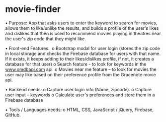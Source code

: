 # movie-finder

• Purpose: App that asks users to enter the keyword to search for movies, allows them to like/unlike the results, and builds a profile of the user's likes and dislikes that then is used to recommend movies playing in theatres near the user's zip code that they might like.


• Front-end Features:   o Bootstrap modal for user login (stores the zip code in local storage and checks the Firebase database for users with that name. If it exists, it keeps adding to their likes/dislikes profile, if not, it creates a database for that user)
  o Search feature - to look for keywords in the www.omdbapi.com api.
  o Movies near me feature – to look for movies the user may like based on their preference profile from the Gracenote movie api.  


• Backend needs:
  o Capture user login info (Name, zipcode).
  o Capture user input – keywords
  o Calculate user's preferences and store them in a Firebase database


• Tools / Languages needs:
  o HTML, CSS, JavaScript / jQuery, Firebase, GitHub.
